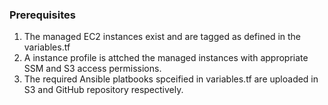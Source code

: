 ### Prerequisites

1. The managed EC2 instances exist and are tagged as defined in the variables.tf
2. A instance profile is attched the managed instances with appropriate SSM and S3 access permissions.
3. The required Ansible platbooks spceified in variables.tf are uploaded in S3 and GitHub repository respectively.